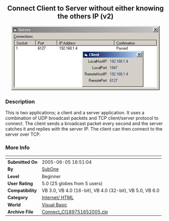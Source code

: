 ﻿<div align="center">

## Connect Client to Server without either knowing the others IP \(v2\)

<img src="PIC200565192581332.JPG">
</div>

### Description

This is two applications; a client and a server application. It uses a combination of UDP broadcast packets and TCP client/server protocol to connect. The client sends a broadcast packet every second and the server catches it and replies with the server IP. The client can then connect to the server over TCP.
 
### More Info
 


<span>             |<span>
---                |---
**Submitted On**   |2005-06-05 16:51:04
**By**             |[SubOne](https://github.com/Planet-Source-Code/PSCIndex/blob/master/ByAuthor/subone.md)
**Level**          |Beginner
**User Rating**    |5.0 (25 globes from 5 users)
**Compatibility**  |VB 3\.0, VB 4\.0 \(16\-bit\), VB 4\.0 \(32\-bit\), VB 5\.0, VB 6\.0
**Category**       |[Internet/ HTML](https://github.com/Planet-Source-Code/PSCIndex/blob/master/ByCategory/internet-html__1-34.md)
**World**          |[Visual Basic](https://github.com/Planet-Source-Code/PSCIndex/blob/master/ByWorld/visual-basic.md)
**Archive File**   |[Connect\_Cl189751652005\.zip](https://github.com/Planet-Source-Code/subone-connect-client-to-server-without-either-knowing-the-others-ip-v2__1-60934/archive/master.zip)








